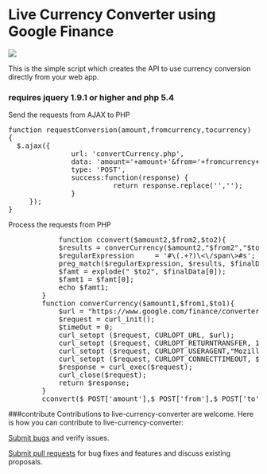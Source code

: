 # Live Currency Converter using Google Finance

<img src="https://travis-ci.org/travis-ci/travis-web.svg?branch=master" />


This is the simple script which creates the API to use currency conversion directly from your web app.

### requires jquery 1.9.1 or higher and php 5.4


Send the requests from AJAX to PHP

<pre>
function requestConversion(amount,fromcurrency,tocurrency) 
{
  $.ajax({
               url: 'convertCurrency.php',
               data: 'amount='+amount+'&from='+fromcurrency+'&to='+tocurrency,
               type: 'POST',
               success:function(response) {
                         return response.replace('<span class=bld>','');
               }
     });
}
</pre>


Process the requests from PHP

<pre>
			function cconvert($amount2,$from2,$to2){
    		$results = converCurrency($amount2,"$from2","$to2");
    		$regularExpression     = '#\<span class=bld\>(.+?)\<\/span\>#s';
    		preg_match($regularExpression, $results, $finalData);
    		$famt = explode(" $to2", $finalData[0]);
    		$famt1 = $famt[0];
    		echo $famt1;
 		}
		function converCurrency($amount1,$from1,$to1){
			$url = "https://www.google.com/finance/converter?a=$amount1&from=$from1&to=$to1";
			$request = curl_init();
			$timeOut = 0;
			curl_setopt ($request, CURLOPT_URL, $url);
			curl_setopt ($request, CURLOPT_RETURNTRANSFER, 1);
			curl_setopt ($request, CURLOPT_USERAGENT,"Mozilla/4.0 (compatible; MSIE 8.0; Windows NT 6.1)");
			curl_setopt ($request, CURLOPT_CONNECTTIMEOUT, $timeOut);
			$response = curl_exec($request);
			curl_close($request);
			return $response;
		}
		cconvert($_POST['amount'],$_POST['from'],$_POST['to']);
</pre>


###contribute
Contributions to live-currency-converter are welcome. Here is how you can contribute to live-currency-converter:

<a href='https://github.com/arunkumarpalaniappan/live-currency-converter/issues'> Submit bugs</a> and verify issues.

<a href='https://github.com/arunkumarpalaniappan/live-currency-converter/pulls'> Submit pull requests</a>  for bug fixes and features and discuss existing proposals.
